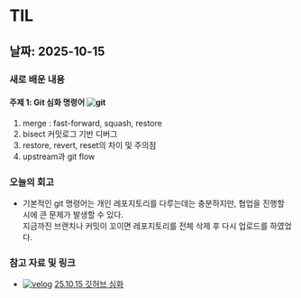 # TIL

## 날짜: 2025-10-15

### 새로 배운 내용
#### 주제 1: Git 심화 명령어 ![git](https://img.shields.io/badge/Git-F05032?style=for-the-badge&logo=Git&logoColor=white)
1. merge : fast-forward, squash, restore
2. bisect 커밋로그 기반 디버그
3. restore, revert, reset의 차이 및 주의점
4. upstream과 git flow

### 오늘의 회고
- 기본적인 git 명령어는 개인 레포지토리를 다루는데는 충분하지만, 협업을 진행할 시에 큰 문제가 발생할 수 있다.  
지금까진 브랜치나 커밋이 꼬이면 레포지토리를 전체 삭제 후 다시 업로드를 하였었다.

### 참고 자료 및 링크
- [![velog](https://img.shields.io/badge/Velog-20C997?style=for-the-badge&logo=Velog&logoColor=white)](https://velog.io/@swoo64/25.10.15-%EA%B9%83%ED%97%88%EB%B8%8C-%EC%8B%AC%ED%99%94) [25.10.15 깃허브 심화](https://velog.io/@swoo64/25.10.15-%EA%B9%83%ED%97%88%EB%B8%8C-%EC%8B%AC%ED%99%94)